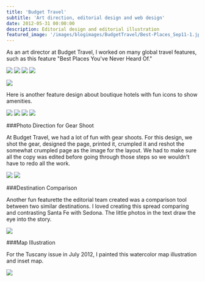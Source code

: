 ```yaml
---
title: 'Budget Travel'
subtitle: 'Art direction, editorial design and web design'
date: 2012-05-31 00:00:00
description: Editorial design and editorial illustration
featured_image: '/images/blogimages/BudgetTravel/Best-Places_Sep11-1.jpg'
---
```


As an art director at Budget Travel, I worked on many global travel features, such as this feature "Best Places You've Never Heard Of."

<div class="gallery" data-columns="2">
	<img src="/images/blogimages/BudgetTravel/Best-Places_Sep11-1.jpg">
	<img src="/images/blogimages/BudgetTravel/Best-Places_Sep11-2.jpg">
	<img src="/images/blogimages/BudgetTravel/Best-Places_Sep11-3.jpg">
	<img src="/images/blogimages/BudgetTravel/Best-Places_Sep11-4.jpg">
</div>

![](/images/blogimages/BudgetTravel/Boutiquehotels1.jpg)

Here is another feature design about boutique hotels with fun icons to show amenities.

<div class="gallery" data-columns="2">
	<img src="/images/blogimages/BudgetTravel/Boutiquehotels2.jpg">
	<img src="/images/blogimages/BudgetTravel/Boutiquehotels3.jpg">
	<img src="/images/blogimages/BudgetTravel/Boutiquehotels4.jpg">
	<img src="/images/blogimages/BudgetTravel/Boutiquehotels5.jpg">
</div>

###Photo Direction for Gear Shoot 

At Budget Travel, we had a lot of fun with gear shoots. For this design, we shot the gear, designed the page, printed it, crumpled it and reshot the somewhat crumpled page as the image for the layout. We had to make sure all the copy was edited before going through those steps so we wouldn't have to redo all the work.
 
<div class="gallery" data-columns="2">
	<img src="/images/blogimages/BudgetTravel/11Apr_Crumple-Gear-1.jpg">
	<img src="/images/blogimages/BudgetTravel/11Apr_Crumple-Gear-2.jpg">
	</div>
	
###Destination Comparison

Another fun featurette the editorial team created was a comparison tool between two similar destinations. I loved creating this spread comparing and contrasting Santa Fe with Sedona. The little photos in the text draw the eye into the story. 
	
![](/images/blogimages/BudgetTravel/Santafe-Sedona.jpg)

###Map Illustration

For the Tuscany issue in July 2012, I painted this watercolor map illustration and inset map.

![](/images/blogimages/BudgetTravel/Tuscanymap.jpg)

